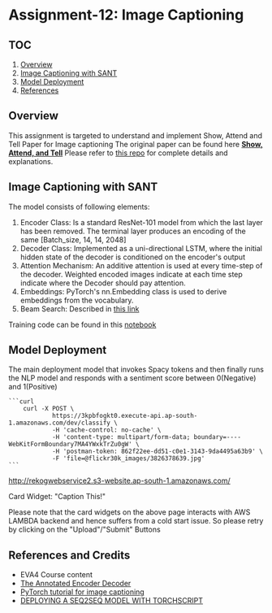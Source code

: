 # Assignment-12: Image Captioning

## TOC

1. [Overview](#overview)
2. [Image Captioning with SANT](#image-captioning-with-sant)
3. [Model Deployment](#model-deployment)
4. [References](#references)

## Overview

This assignment is targeted to understand and implement Show, Attend and Tell Paper for Image captioning
The original paper can be found here **[Show, Attend, and Tell](https://arxiv.org/abs/1502.03044)**
Please refer to [this repo](https://github.com/sgrvinod/a-PyTorch-Tutorial-to-Image-Captioning) for complete details and explanations.

## Image Captioning with SANT

The model consists of following elements:

1. Encoder Class: Is a standard ResNet-101 model from which the last layer has been removed. The terminal layer produces an encoding of the same [Batch_size, 14, 14, 2048]
2. Decoder Class: Implemented as a uni-directional LSTM, where the initial hidden state of the decoder is conditioned on the encoder's output
3. Attention Mechanism: An additive attention is used at every time-step of the decoder. Weighted encoded images indicate at each time step indicate where the Decoder should pay attention.
4. Embeddings: PyTorch's nn.Embedding class is used to derive embeddings from the vocabulary.
5. Beam Search: Described in [this link](https://github.com/sgrvinod/a-PyTorch-Tutorial-to-Image-Captioning#beam-search)


Training code can be found in this [notebook](https://github.com/rajy4683/EVA4P2/blob/master/S12-ImageCaptioning/EVA4P2S12_ImageCaptionFinal.ipynb)

## Model Deployment

The main deployment model that invokes Spacy tokens and then finally runs the NLP model and responds with a sentiment score between 0(Negative) and 1(Positive)  

    ```curl
		curl -X POST \
  				https://3kpbfogkt0.execute-api.ap-south-1.amazonaws.com/dev/classify \
  				-H 'cache-control: no-cache' \
  				-H 'content-type: multipart/form-data; boundary=----WebKitFormBoundary7MA4YWxkTrZu0gW' \
  				-H 'postman-token: 862f22ee-dd51-c0e1-3143-9da4495a63b9' \
  				-F 'file=@flickr30k_images/3826378639.jpg'
    ```

http://rekogwebservice2.s3-website.ap-south-1.amazonaws.com/ 

Card Widget: "Caption This!"

Please note that the card widgets on the above page interacts with AWS LAMBDA backend and hence suffers from a cold start issue.
So please retry by clicking on the "Upload"/"Submit" Buttons

## References and Credits

- EVA4 Course content
- [The Annotated Encoder Decoder](https://bastings.github.io/annotated_encoder_decoder/)
- [PyTorch tutorial for image captioning](https://github.com/sgrvinod/a-PyTorch-Tutorial-to-Image-Captioning)
- [DEPLOYING A SEQ2SEQ MODEL WITH TORCHSCRIPT](https://pytorch.org/tutorials/beginner/deploy_seq2seq_hybrid_frontend_tutorial.html)
